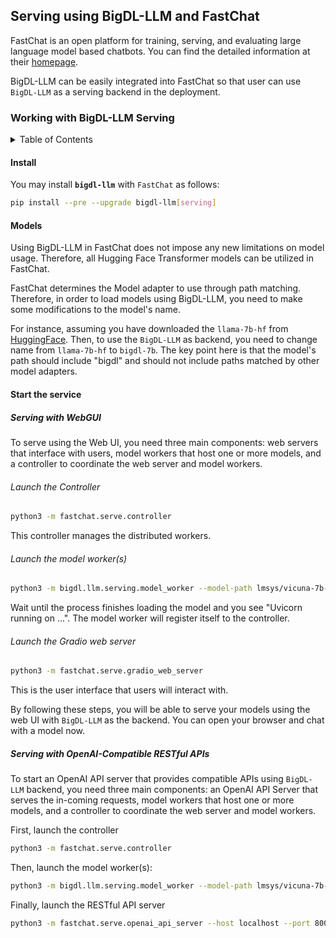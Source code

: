 ## Serving using BigDL-LLM and FastChat

FastChat is an open platform for training, serving, and evaluating large language model based chatbots. You can find the detailed information at their [homepage](https://github.com/lm-sys/FastChat). 

BigDL-LLM can be easily integrated into FastChat so that user can use `BigDL-LLM` as a serving backend in the deployment.

### Working with BigDL-LLM Serving

<details><summary>Table of Contents</summary>

- [Install](#install)
- [Models](#models)
- [Boot Service](#start-the-service)
  - [Web GUI](#serving-with-webgui)
  - [RESTful API](#serving-with-openai-compatible-restful-apis)
</details>

#### Install

You may install **`bigdl-llm`** with `FastChat` as follows:

```bash
pip install --pre --upgrade bigdl-llm[serving]
```

#### Models

Using BigDL-LLM in FastChat does not impose any new limitations on model usage. Therefore, all Hugging Face Transformer models can be utilized in FastChat.

FastChat determines the Model adapter to use through path matching. Therefore, in order to load models using BigDL-LLM, you need to make some modifications to the model's name.

For instance, assuming you have downloaded the `llama-7b-hf` from [HuggingFace](https://huggingface.co/decapoda-research/llama-7b-hf).  Then, to use the `BigDL-LLM` as backend, you need to change name from `llama-7b-hf` to `bigdl-7b`. 
The key point here is that the model's path should include "bigdl" and should not include paths matched by other model adapters.


#### Start the service

##### Serving with WebGUI

To serve using the Web UI, you need three main components: web servers that interface with users, model workers that host one or more models, and a controller to coordinate the web server and model workers.

###### Launch the Controller
```bash
python3 -m fastchat.serve.controller
```

This controller manages the distributed workers.

###### Launch the model worker(s)
```bash
python3 -m bigdl.llm.serving.model_worker --model-path lmsys/vicuna-7b-v1.3 --device cpu
```
Wait until the process finishes loading the model and you see "Uvicorn running on ...". The model worker will register itself to the controller.

###### Launch the Gradio web server

```bash
python3 -m fastchat.serve.gradio_web_server
```

This is the user interface that users will interact with.

By following these steps, you will be able to serve your models using the web UI with `BigDL-LLM` as the backend. You can open your browser and chat with a model now.

##### Serving with OpenAI-Compatible RESTful APIs

To start an OpenAI API server that provides compatible APIs using `BigDL-LLM` backend, you need three main components: an OpenAI API Server that serves the in-coming requests, model workers that host one or more models, and a controller to coordinate the web server and model workers.

First, launch the controller

```bash
python3 -m fastchat.serve.controller
```

Then, launch the model worker(s):

```bash
python3 -m bigdl.llm.serving.model_worker --model-path lmsys/vicuna-7b-v1.3 --device cpu
```

Finally, launch the RESTful API server

```bash
python3 -m fastchat.serve.openai_api_server --host localhost --port 8000
```